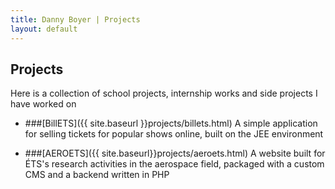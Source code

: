 ```yaml
---
title: Danny Boyer | Projects
layout: default
---
```



## Projects

Here is a collection of school projects, internship works and side projects I have worked on



* ###[BillETS]({{ site.baseurl }}projects/billets.html)
A simple application for selling tickets for popular shows online, built on the JEE environment

* ###[AEROETS]({{ site.baseurl}}projects/aeroets.html)
A website built for ÉTS's research activities in the aerospace field, packaged with a custom CMS and a backend written in PHP

<!-- * ###[dannyboyer.github.io]({{ site.baseurl }}projects/portfolio.html)
A portfolio built with jekyll and hosted with github pages -->








